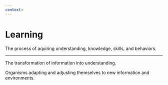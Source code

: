 ```yaml
---
context:
---
```


# Learning

The process of aquiring understanding, knowledge, skills, and behaviors.

---

The transformation of information into understanding.

Organisms adapting and adjusting themselves to new information and environments.
